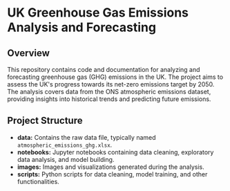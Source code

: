 # UK Greenhouse Gas Emissions Analysis and Forecasting

## Overview

This repository contains code and documentation for analyzing and forecasting greenhouse gas (GHG) emissions in the UK. The project aims to assess the UK's progress towards its net-zero emissions target by 2050. The analysis covers data from the ONS atmospheric emissions dataset, providing insights into historical trends and predicting future emissions.

## Project Structure

- **data:** Contains the raw data file, typically named `atmospheric_emissions_ghg.xlsx`.
- **notebooks:** Jupyter notebooks containing data cleaning, exploratory data analysis, and model building.
- **images:** Images and visualizations generated during the analysis.
- **scripts:** Python scripts for data cleaning, model training, and other functionalities.
